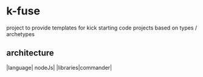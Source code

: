# k-fuse
project to provide templates for kick starting code projects based on types / archetypes

## architecture
|language| nodeJs|
|libraries|commander|
